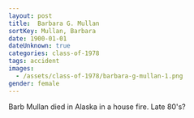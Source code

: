 ```yaml
---
layout: post
title:  Barbara G. Mullan
sortKey: Mullan, Barbara
date: 1900-01-01
dateUnknown: true
categories: class-of-1978
tags: accident
images:
  - /assets/class-of-1978/barbara-g-mullan-1.png
gender: female
---
```

Barb Mullan died in Alaska in a house fire. Late 80's?
